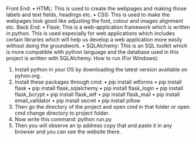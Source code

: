 Front End:
  •	HTML: This is used to create the webpages and making those labels and text fields, headings etc. 
  •	CSS: This is used to make the webpages look good like adjusting the font, colour and images alignment etc. 
Back End:
  •	Flask: This is a web-application framework which is written in python. This is used especially for web applications which includes certain libraries which will help us develop     a web application more easily without doing the groundwork.
  •	SQLAlchemy: This is an SQL toolkit which is more compatible with python language and the database used in this project is written with SQLAlchemy.
How to run (For Windows):
  1.	Install python in your OS by downloading the latest version available on pyhon.org.
  2.	Install these packages through cmd:
        •	pip install wtforms
        •	pip install flask
        •	pip install flask_sqlalchemy
        •	pip install flask_login
        •	pip install flask_bcrypt
        •	pip install flask_wtf
        •	pip install flask_mail
        •	pip install email_validator
        •	pip install secret
        •	pip install pillow
  3.	Then go the directory of the project and open cmd in that folder or open cmd change directory to project folder.
  4.	Now write this command: python run.py
  5.	Then you will observe an ip address copy that and paste it in any browser and you can see the website there.
